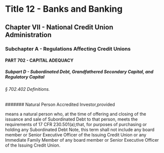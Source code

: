 
# Title 12 - Banks and Banking
## Chapter VII - National Credit Union Administration
### Subchapter A - Regulations Affecting Credit Unions
#### PART 702 - CAPITAL ADEQUACY
##### Subpart D - Subordinated Debt, Grandfathered Secondary Capital, and Regulatory Capital
###### § 702.402 Definitions.
####### Natural Person Accredited Investor,provided

means a natural person who, at the time of offering and closing of the issuance and sale of Subordinated Debt to that person, meets the requirements of 17 CFR 230.501(a);that, for purposes of purchasing or holding any Subordinated Debt Note, this term shall not include any board member or Senior Executive Officer of the Issuing Credit Union or any Immediate Family Member of any board member or Senior Executive Officer of the Issuing Credit Union.
